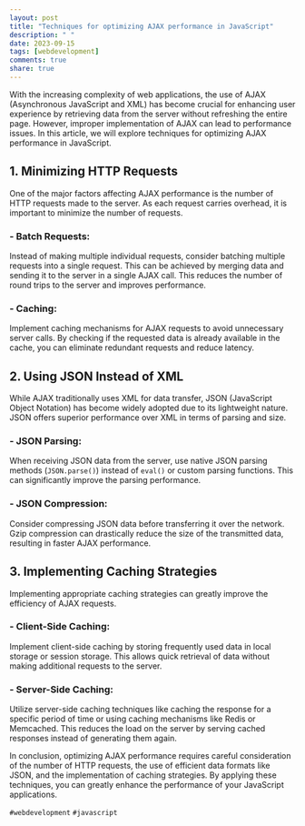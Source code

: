 ```yaml
---
layout: post
title: "Techniques for optimizing AJAX performance in JavaScript"
description: " "
date: 2023-09-15
tags: [webdevelopment]
comments: true
share: true
---
```


With the increasing complexity of web applications, the use of AJAX (Asynchronous JavaScript and XML) has become crucial for enhancing user experience by retrieving data from the server without refreshing the entire page. However, improper implementation of AJAX can lead to performance issues. In this article, we will explore techniques for optimizing AJAX performance in JavaScript.

## 1. Minimizing HTTP Requests
One of the major factors affecting AJAX performance is the number of HTTP requests made to the server. As each request carries overhead, it is important to minimize the number of requests.

### - Batch Requests: 
Instead of making multiple individual requests, consider batching multiple requests into a single request. This can be achieved by merging data and sending it to the server in a single AJAX call. This reduces the number of round trips to the server and improves performance.

### - Caching: 
Implement caching mechanisms for AJAX requests to avoid unnecessary server calls. By checking if the requested data is already available in the cache, you can eliminate redundant requests and reduce latency.

## 2. Using JSON Instead of XML
While AJAX traditionally uses XML for data transfer, JSON (JavaScript Object Notation) has become widely adopted due to its lightweight nature. JSON offers superior performance over XML in terms of parsing and size.

### - JSON Parsing:
When receiving JSON data from the server, use native JSON parsing methods (`JSON.parse()`) instead of `eval()` or custom parsing functions. This can significantly improve the parsing performance.

### - JSON Compression:
Consider compressing JSON data before transferring it over the network. Gzip compression can drastically reduce the size of the transmitted data, resulting in faster AJAX performance.

## 3. Implementing Caching Strategies
Implementing appropriate caching strategies can greatly improve the efficiency of AJAX requests.

### - Client-Side Caching:
Implement client-side caching by storing frequently used data in local storage or session storage. This allows quick retrieval of data without making additional requests to the server.

### - Server-Side Caching:
Utilize server-side caching techniques like caching the response for a specific period of time or using caching mechanisms like Redis or Memcached. This reduces the load on the server by serving cached responses instead of generating them again.

In conclusion, optimizing AJAX performance requires careful consideration of the number of HTTP requests, the use of efficient data formats like JSON, and the implementation of caching strategies. By applying these techniques, you can greatly enhance the performance of your JavaScript applications.

`#webdevelopment` `#javascript`